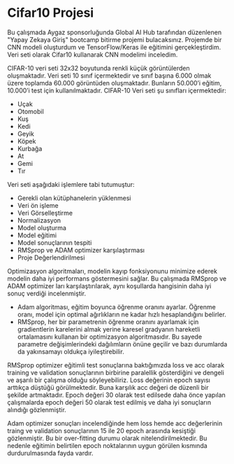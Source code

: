 # Cifar10 Projesi

Bu çalışmada Aygaz sponsorluğunda Global AI Hub tarafından düzenlenen "Yapay Zekaya Giriş" bootcamp bitirme projemi bulacaksınız. Projemde bir CNN modeli oluşturdum ve TensorFlow/Keras ile eğitimini gerçekleştirdim. Veri seti olarak Cifar10 
kullanarak CNN modelimi inceledim. 

CIFAR-10 veri seti 32x32 boyutunda renkli küçük görüntülerden oluşmaktadır. Veri seti 10 sınıf içermektedir ve sınıf başına 6.000 olmak üzere toplamda 60.000 görüntüden oluşmaktadır. Bunların 50.000’i eğitim, 10.000’i test için kullanılmaktadır. CIFAR-10 Veri seti şu sınıfları içermektedir:
* Uçak
* Otomobil
* Kuş
* Kedi
* Geyik
* Köpek
* Kurbağa
* At
* Gemi
* Tır

Veri seti aşağıdaki işlemlere tabi tutumuştur:
* Gerekli olan kütüphanelerin yüklenmesi
* Veri ön işleme 
* Veri Görselleştirme
* Normalizasyon
* Model oluşturma
* Model eğitimi
* Model sonuçlarının tespiti
* RMSprop ve ADAM optimizer karşılaştırması
* Proje Değerlendirilmesi


Optimizasyon algoritmaları, modelin kayıp fonksiyonunu minimize ederek modelin daha iyi performans göstermesini sağlar. Bu çalışmada RMSprop ve ADAM optimizer ları karşılaştırılarak, aynı koşullarda hangisinin daha iyi sonuç verdiği incelenmiştir.
* Adam algoritması, eğitim boyunca öğrenme oranını ayarlar. Öğrenme oranı, model için optimal ağırlıkların ne kadar hızlı hesaplandığını belirler.
* RMSprop, her bir parametrenin öğrenme oranını ayarlamak için gradientlerin karelerini almak yerine karesel gradyanın hareketli ortalamasını kullanan bir optimizasyon algoritmasıdır. Bu sayede parametre değişimlerindeki dağılımların önüne geçilir ve bazı durumlarda da yakınsamayı oldukça iyileştirebilir.

RMSprop optimizer eğitimli test sonuçlarına baktığımızda loss ve acc olarak training ve validation sonuçlarının birbirine paralellik gösterdiğini ve dengeli ve aşarılı bir çalışma olduğu söyleyebiliriz.
Loss değerinin epoch sayısı arttıkça düştüğü görülmektedir. Buna karşılık acc değeri de düzenli bir şekilde artmaktadır. Epoch değeri 30 olarak test edilsede daha önce yapılan çalışmalarda epoch değeri 50 olarak test edilmiş ve daha iyi sonuçların alındığı gözlenmiştir.

Adam optimizer sonuçları incelendiğinde hem loss hemde acc değerlerinin traing ve validation sonuçlarının 15 ile 20 epoch arasında kesiştiği gözlenmiştir. Bu bir over-fitting durumu olarak nitelendirilmektedir. Bu nedenle eğitimin belirtilen epoch noktalarının uygun görülen kısmında durdurulmasında fayda vardır.


